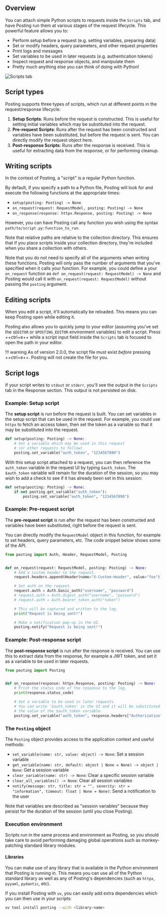 ## Overview

You can attach simple Python scripts to requests inside the `Scripts` tab, and have Posting run them at various stages of the request lifecycle. This powerful feature allows you to:

- Perform setup before a request (e.g. setting variables, preparing data)
- Set or modify headers, query parameters, and other request properties
- Print logs and messages
- Set variables to be used in later requests (e.g. authentication tokens)
- Inspect request and response objects, and manipulate them
- Pretty much anything else you can think of doing with Python!

<img src="../../assets/scripts-tab.png" alt="Scripts tab" />

## Script types

Posting supports three types of scripts, which run at different points in the request/response lifecycle:

1. **Setup Scripts**: Runs before the request is constructed. This is useful for setting initial variables which may be substituted into the request.
2. **Pre-request Scripts**: Runs after the request has been constructed and variables have been substituted, but before the request is sent. You can directly modify the request object here.
3. **Post-response Scripts**: Runs after the response is received. This is useful for extracting data from the response, or for performing cleanup.

## Writing scripts

In the context of Posting, a "script" is a regular Python function.

By default, if you specify a path to a Python file, Posting will look for and execute the following functions at the appropriate times:

- `setup(posting: Posting) -> None`
- `on_request(request: RequestModel, posting: Posting) -> None`
- `on_response(response: httpx.Response, posting: Posting) -> None`

However, you can have Posting call any function you wish using the syntax `path/to/script.py:function_to_run`.

Note that relative paths are relative to the collection directory.
This ensures that if you place scripts inside your collection directory,
they're included when you share a collection with others.

Note that you do not need to specify all of the arguments when writing these functions. Posting will only pass the number of arguments that you've specified when it calls your function. For example, you could define a your `on_request` function as `def on_request(request: RequestModel) -> None` and Posting would call it with `on_request(request: RequestModel)` without passing the `posting` argument.

## Editing scripts

When you edit a script, it'll automatically be reloaded.
This means you can keep Posting open while editing it.

Posting also allows you to quickly jump to your editor (assuming you've set the `$EDITOR` or `$POSTING_EDITOR` environment variables) to edit a script.
Press ++ctrl+e++ while a script input field inside the `Scripts` tab is focused to open the path in your editor.

!!! warning
    As of version 2.0.0, the script file must exist *before* pressing ++ctrl+e++. Posting will not create the file for you.

## Script logs

If your script writes to `stdout` or `stderr`, you'll see the output in the `Scripts` tab in the Response section.
This output is not persisted on disk.

### Example: Setup script

The **setup script** is run before the request is built.
You can set variables in the setup script that can be used in the request.
For example, you could use `httpx` to fetch an access token, then set the token as a variable so that it may be substituted into the request.

```python
def setup(posting: Posting) -> None:
    # Set a variable which may be used in this request
    # (or other requests to follow)
    posting.set_variable("auth_token", "1234567890")
```

With this setup script attached to a request, you can then reference the `auth_token` variable in the request UI by typing `$auth_token`.
The `$auth_token` variable will remain for the duration of the session,
so you may wish to add a check to see if it has already been set in this session:

```python
def setup(posting: Posting) -> None:
    if not posting.get_variable("auth_token"):
        posting.set_variable("auth_token", "1234567890")
```

### Example: Pre-request script

The **pre-request script** is run after the request has been constructed and variables have been substituted, right before the request is sent.

You can directly modify the `RequestModel` object in this function, for example to set headers, query parameters, etc.
The code snippet below shows some of the API.

```python
from posting import Auth, Header, RequestModel, Posting


def on_request(request: RequestModel, posting: Posting) -> None:
    # Add a custom header to the request.
    request.headers.append(Header(name="X-Custom-Header", value="foo"))

    # Set auth on the request.
    request.auth = Auth.basic_auth("username", "password")
    # request.auth = Auth.digest_auth("username", "password")
    # request.auth = Auth.bearer_token_auth("token")

    # This will be captured and written to the log.
    print("Request is being sent!")

    # Make a notification pop-up in the UI.
    posting.notify("Request is being sent!")
```

### Example: Post-response script

The **post-response script** is run after the response is received.
You can use this to extract data from the response, for example a JWT token,
and set it as a variable to be used in later requests.

```python
from posting import Posting


def on_response(response: httpx.Response, posting: Posting) -> None:
    # Print the status code of the response to the log.
    print(response.status_code)

    # Set a variable to be used in later requests.
    # You can write '$auth_token' in the UI and it will be substituted with
    # the value of the $auth_token variable.
    posting.set_variable("auth_token", response.headers["Authorization"])
```

### The `Posting` object

The `Posting` object provides access to the application context and useful methods:

- `set_variable(name: str, value: object) -> None`: Set a session variable
- `get_variable(name: str, default: object | None = None) -> object | None`: Get a session variable
- `clear_variable(name: str) -> None`: Clear a specific session variable
- `clear_all_variables() -> None`: Clear all session variables
- `notify(message: str, title: str = "", severity: str = "information", timeout: float | None = None)`: Send a notification to the user

Note that variables are described as "session variables" because they persist for the duration of the session (until you close Posting).

### Execution environment

Scripts run in the same process and environment as Posting, so you should take care to avoid performing damaging global operations such as monkey-patching standard library modules.

#### Libraries

You can make use of any library that is available in the Python environment that Posting is running in. This means you can use all of the Python standard library as well as any of Posting's dependencies (such as `httpx`, `pyyaml`, `pydantic`, etc).

If you install Posting with `uv`, you can easily add extra dependencies which you can then use in your scripts:

```bash
uv tool install posting --with <library-name>
```
